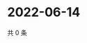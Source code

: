 # 2022-06-14

共 0 条

<!-- BEGIN WEIBO -->
<!-- 最后更新时间 Tue Jun 14 2022 06:15:40 GMT+0800 (China Standard Time) -->

<!-- END WEIBO -->
